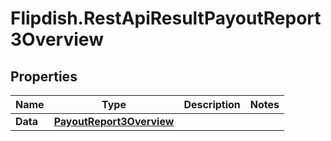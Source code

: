# Flipdish.RestApiResultPayoutReport3Overview

## Properties

Name | Type | Description | Notes
------------ | ------------- | ------------- | -------------
**Data** | [**PayoutReport3Overview**](PayoutReport3Overview.md) |  | 


